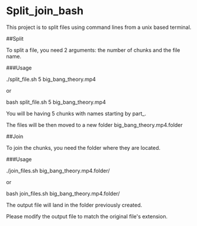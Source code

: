 # Split_join_bash
This project is to split files using command lines from a unix based terminal.

##Split

To split a file, you need 2 arguments: the number of chunks and the file name.

###Usage

./split_file.sh 5 big_bang_theory.mp4

or

bash split_file.sh 5 big_bang_theory.mp4

You will be having 5 chunks with names starting by part_.

The files will be then moved to a new folder big_bang_theory.mp4.folder

##Join

To join the chunks, you need the folder where they are located.

###Usage

./join_files.sh  big_bang_theory.mp4.folder/

or 

bash join_files.sh  big_bang_theory.mp4.folder/

The output file will land in the folder previously created.

Please modify the output file to match the original file's extension.


